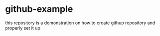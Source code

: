 # github-example
this repository is a demonstration on how to create githup repository and properly set it up
